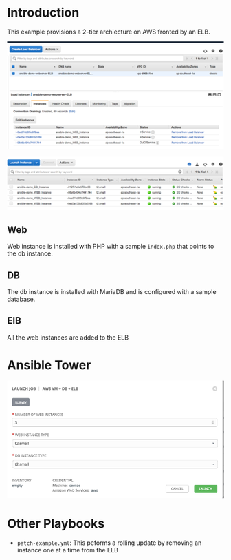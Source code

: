 # Introduction

This example provisions a 2-tier archiecture on AWS fronted by an ELB.

![screenshot](pics/elb.png)

![screenshot](pics/ec2.png)

## Web

Web instance is installed with PHP with a sample `index.php` that points to the db instance.

## DB

The db instance is installed with MariaDB and is configured with a sample database.

## ElB

All the web instances are added to the ELB

# Ansible Tower

![screenshot](pics/survey.png)

# Other Playbooks
* `patch-example.yml`: This peforms a rolling update by removing an instance one at a time from the ELB

